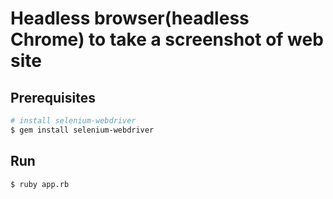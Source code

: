 # Headless browser(headless Chrome) to take a screenshot of web site

## Prerequisites
```bash
# install selenium-webdriver
$ gem install selenium-webdriver
```

## Run
```bash
$ ruby app.rb
```
